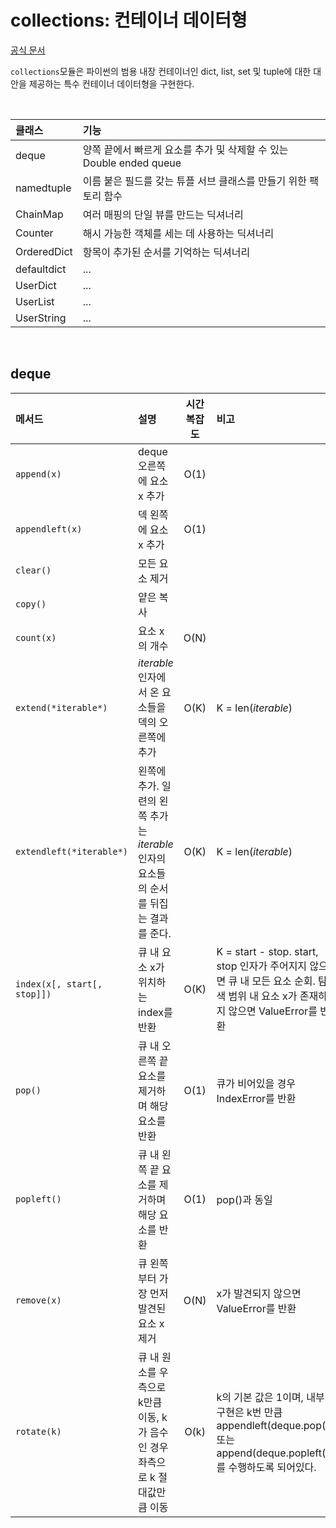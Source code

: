 # collections: 컨테이너 데이터형
[공식 문서](https://docs.python.org/ko/3/library/collections.html#collections.namedtuple)
<br>

`collections`모듈은 파이썬의 범용 내장 컨테이너인 dict, list, set 및 tuple에 대한 대안을 제공하는 특수 컨테이너 데이터형을 구현한다.

<br>

클래스 | 기능
:- | :-
deque | 양쪽 끝에서 빠르게 요소를 추가 및 삭제할 수 있는 Double ended queue
namedtuple | 이름 붙은 필드를 갖는 튜플 서브 클래스를 만들기 위한 팩토리 함수
ChainMap | 여러 매핑의 단일 뷰를 만드는 딕셔너리
Counter | 해시 가능한 객체를 세는 데 사용하는 딕셔너리
OrderedDict | 항목이 추가된 순서를 기억하는 딕셔너리
defaultdict | ...
UserDict | ...
UserList | ...
UserString | ...

<br>

## deque
메서드 | 설명 | 시간복잡도 | 비고
:- | :- | :-: | :-
`append(x)` | deque 오른쪽에 요소 x 추가 | O(1) | 
`appendleft(x)` | 덱 왼쪽에 요소 x 추가 | O(1) | 
`clear()` | 모든 요소 제거 | | 
`copy()` | 얕은 복사 | |
`count(x)` | 요소 x의 개수 | O(N) | 
`extend(*iterable*)` | *iterable* 인자에서 온 요소들을 덱의 오른쪽에 추가 | O(K) | K = len(*iterable*)
`extendleft(*iterable*)` | 왼쪽에 추가. 일련의 왼쪽 추가는 *iterable* 인자의 요소들의 순서를 뒤집는 결과를 준다. | O(K) | K = len(*iterable*)
`index(x[, start[, stop]])` | 큐 내 요소 x가 위치하는 index를 반환 | O(K) | K = start - stop. start, stop 인자가 주어지지 않으면 큐 내 모든 요소 순회. 탐색 범위 내 요소 x가 존재하지 않으면 ValueError를 반환
`pop()` | 큐 내 오른쪽 끝 요소를 제거하며 해당 요소를 반환 | O(1) | 큐가 비어있을 경우 IndexError를 반환
`popleft()` | 큐 내 왼쪽 끝 요소를 제거하며 해당 요소를 반환 | O(1) | pop()과 동일
`remove(x)` | 큐 왼쪽부터 가장 먼저 발견된 요소 x 제거 | O(N) | x가 발견되지 않으면 ValueError를 반환
`rotate(k)` | 큐 내 원소를 우측으로 k만큼 이동, k가 음수인 경우 좌측으로 k 절대값만큼 이동 | O(k) | k의 기본 값은 1이며, 내부 구현은 k번 만큼 appendleft(deque.pop()) 또는 append(deque.popleft())를 수행하도록 되어있다.